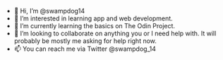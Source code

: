 - 👋 Hi, I’m @swampdog14
- 👀 I’m interested in learning app and web development.
- 🌱 I’m currently learning the basics on The Odin Project.
- 💞️ I’m looking to collaborate on anything you or I need help with. It will probably be mostly me asking for help right now.
- 📫 You can reach me via Twitter @swampdog_14

<!---
swampdog14/swampdog14 is a ✨ special ✨ repository because its `README.md` (this file) appears on your GitHub profile.
You can click the Preview link to take a look at your changes.
--->
